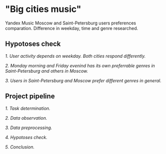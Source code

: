 # "Big cities music"

Yandex Music Moscow and Saint-Petersburg users preferences comparation. Difference in weekday, time and genre researched.


## Hypotoses check


*1. User activity depends on weekday. Both cities respond differently.*

*2. Monday morning and Friday evenind has its own preferrable genres in Saint-Petersburg and others in Moscow.*

*3. Users in Saint-Petersburg and Moscow prefer different genres in general.*


## Project pipeline

  
*1. Task determination.*

*2. Data observation.*

*3. Data preprocessing.*

*4. Hypotoses check.*

*5. Conclusion.*
